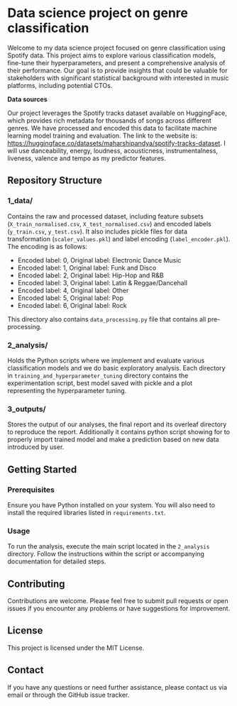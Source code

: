 # Data science project on genre classification

Welcome to my data science project focused on genre classification using Spotify data.
This project aims to explore various classification models, fine-tune their hyperparameters, and present a comprehensive 
analysis of their performance. Our goal is to provide insights that could be valuable for stakeholders with significant statistical background with interested in music 
platforms, including potential CTOs.

**Data sources**

Our project leverages the Spotify tracks dataset available on HuggingFace, which provides rich metadata for thousands of songs across different genres. 
We have processed and encoded this data to facilitate machine learning model training and evaluation.  The link to the website is: 
https://huggingface.co/datasets/maharshipandya/spotify-tracks-dataset. I will use danceability, energy, loudness, acousticness, instrumentalness, liveness, valence and tempo as my predictor features.

## Repository Structure

### 1_data/

Contains the raw and processed dataset, including feature subsets (`X_train_normalised.csv`, `X_test_normalised.csv`) and encoded labels (`y_train.csv`, `y_test.csv`).
It also includes pickle files for data transformation (`scaler_values.pkl`) and label encoding (`label_encoder.pkl`). The encoding is as follows:

- Encoded label: 0, Original label: Electronic Dance Music
- Encoded label: 1, Original label: Funk and Disco
- Encoded label: 2, Original label: Hip-Hop and R&B
- Encoded label: 3, Original label: Latin & Reggae/Dancehall
- Encoded label: 4, Original label: Other
- Encoded label: 5, Original label: Pop
- Encoded label: 6, Original label: Rock

This directory also contains `data_processing.py` file that contains all pre-processing.

### 2_analysis/

 Holds the Python scripts where we implement and evaluate various classification models and we do basic exploratory analysis.
 Each directory in `training_and_hyperparameter_tuning` directory contains the experimentation script, best model saved 
 with pickle and a plot representing the hyperparameter tuning.

### 3_outputs/

 Stores the output of our analyses, the final report and its overleaf directory to reproduce the report. Additionally it contains
python script showing for to properly import trained model and make a prediction based on new data introduced by user.

## Getting Started

### Prerequisites

Ensure you have Python installed on your system. You will also need to install the required libraries listed in `requirements.txt`.

### Usage

To run the analysis, execute the main script located in the `2_analysis` directory. Follow the instructions within the script or accompanying documentation for detailed steps.

## Contributing

Contributions are welcome. Please feel free to submit pull requests or open issues if you encounter any problems or have suggestions for improvement.

## License

This project is licensed under the MIT License.

## Contact

If you have any questions or need further assistance, please contact us via email or through the GitHub issue tracker.

